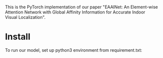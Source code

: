 This is the PyTorch implementation of our paper "EAAINet: An Element-wise Attention Network with Global Affinity Information for Accurate Indoor Visual Localization".

# Install
To run our model, set up python3 environment from requirement.txt:

```bash

```


